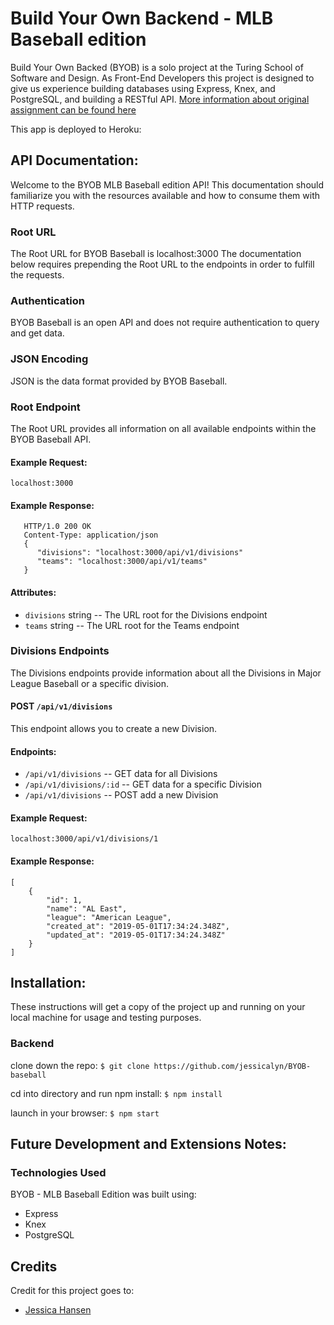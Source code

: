# Build Your Own Backend - MLB Baseball edition

Build Your Own Backed (BYOB) is a solo project at the Turing School of Software and Design. As Front-End Developers this project is designed to give us experience building databases using Express, Knex, and PostgreSQL, and building a RESTful API. [More information about original assignment can be found here](http://frontend.turing.io/projects/build-your-own-backend.html)

This app is deployed to Heroku:

## API Documentation:

Welcome to the BYOB MLB Baseball edition API! This documentation should familiarize you with the resources available and how to consume them with HTTP requests. 

### Root URL
The Root URL for BYOB Baseball is localhost:3000 The documentation below requires prepending the Root URL to the endpoints in order to fulfill the requests.

### Authentication
BYOB Baseball is an open API and does not require authentication to query and get data.

### JSON Encoding
JSON is the data format provided by BYOB Baseball.

### Root Endpoint
The Root URL provides all information on all available endpoints within the BYOB Baseball API.

#### Example Request:
```localhost:3000```

#### Example Response:
```
   HTTP/1.0 200 OK
   Content-Type: application/json
   {
      "divisions": "localhost:3000/api/v1/divisions"
      "teams": "localhost:3000/api/v1/teams"
   } 
   ```
#### Attributes:
- ```divisions``` string -- The URL root for the Divisions endpoint
- ```teams``` string -- The URL root for the Teams endpoint

### Divisions Endpoints
The Divisions endpoints provide information about all the Divisions in Major League Baseball or a specific division.

#### POST ```/api/v1/divisions```
This endpoint allows you to create a new Division.

#### Endpoints:
- ```/api/v1/divisions``` -- GET data for all Divisions
- ```/api/v1/divisions/:id``` -- GET data for a specific Division 
- ```/api/v1/divisions``` -- POST add a new Division

#### Example Request:
```localhost:3000/api/v1/divisions/1```

#### Example Response:
```
[
    {
        "id": 1,
        "name": "AL East",
        "league": "American League",
        "created_at": "2019-05-01T17:34:24.348Z",
        "updated_at": "2019-05-01T17:34:24.348Z"
    }
]
```

## Installation:

These instructions will get a copy of the project up and running on your local machine for usage and testing purposes.

### Backend
clone down the repo: ```$ git clone https://github.com/jessicalyn/BYOB-baseball```

cd into directory and run npm install: ``` $ npm install ```

launch in your browser: ``` $ npm start ```

## Future Development and Extensions Notes:


### Technologies Used
BYOB - MLB Baseball Edition was built using: 
- Express
- Knex
- PostgreSQL

## Credits
Credit for this project goes to: 
- [Jessica Hansen](https://github.com/jessicalyn)
